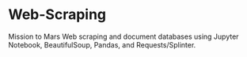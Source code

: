 # Web-Scraping
Mission to Mars Web scraping and document databases using Jupyter Notebook, BeautifulSoup, Pandas, and Requests/Splinter.
